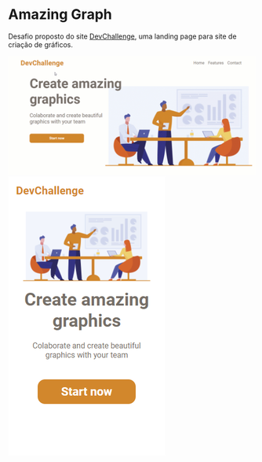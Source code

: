 # Amazing Graph
 Desafio proposto do site [DevChallenge](https://www.devchallenge.com.br/challenges/5ec9a7fc10e94a38493d3910/details), uma landing page para site de criação de gráficos.
 
 ![Imagem](https://github.com/luizlopes12/AmazingGraph/blob/main/gif.gif) 
 ![Imagem mobile](https://github.com/luizlopes12/AmazingGraph/blob/main/img.png)
